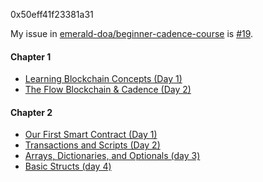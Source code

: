 0x50eff41f23381a31

My issue in [emerald-doa/beginner-cadence-course](https://github.com/emerald-dao/beginner-cadence-course) is [#19](https://github.com/emerald-dao/beginner-cadence-course/issues/19).

#### Chapter 1
- [Learning Blockchain Concepts (Day 1)](chapter1.0/day1/README.md)
- [The Flow Blockchain & Cadence (Day 2)](chapter1.0/day2/README.md)

#### Chapter 2
- [Our First Smart Contract (Day 1)](chapter2.0/day1/README.md)
- [Transactions and Scripts (Day 2)](chapter2.0/day2/README.md)
- [Arrays, Dictionaries, and Optionals (day 3)](chapter2.0/day3/README.md)
- [Basic Structs (day 4)](chapter2.0/day4/README.md)